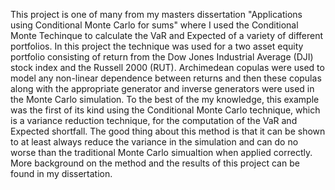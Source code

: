 This project is one of many from my masters dissertation "Applications using Conditional Monte Carlo for sums" where I used the Conditional Monte Techinque to calculate the VaR and Expected of a variety of different portfolios. In this project the technique was used for a two asset equity portfolio consisting of return from the Dow Jones Industrial Average (DJI) stock index and the Russell 2000 (RUT). Archimedean copulas were used to model any non-linear dependence between returns and then these copulas along with the appropriate generator and inverse generators were used in the Monte Carlo simulation. To the best of the my knowledge, this example was the first of its kind using the Conditional Monte Carlo technique, which is a variance reduction technique, for the computation of the VaR and Expected shortfall. The good thing about this method is that it can be shown to at least always reduce the variance in the simulation and can do no worse than the traditional Monte Carlo simualtion when applied correctly. More background on the method and the results of this project can be found in my dissertation.

